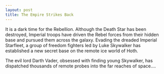 ```yaml
---
layout: post
title: The Empire Strikes Back
---
```


It is a dark time for the Rebellion. Although the Death Star has been destroyed, Imperial troops have driven the Rebel forces from their hidden base and pursued them across the galaxy.
Evading the dreaded Imperial Starfleet, a group of freedom fighters led by Luke Skywalker has established a new secret base on the remote ice world of Hoth.

The evil lord Darth Vader, obsessed with finding young Skywalker, has dispatched thousands of remote probes into the far reaches of space….